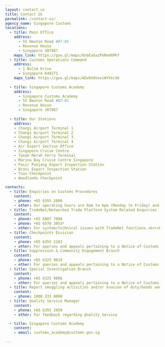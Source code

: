 ```yaml
---
layout: contact_us
title: Contact Us
permalink: /contact-us/
agency_name: Singapore Customs
locations:
  - title: Main Office
    address:
      - 55 Newton Road #07-01
      - Revenue House
      - Singapore 307987
    maps_link: https://goo.gl/maps/8nbEaGazPkNnHXMh7
  - title: Customs Operations Command
    address:
      - 1 Bulim Drive
      - Singapore 648171
    maps_link: https://goo.gl/maps/AEw5kAVxoiWYkkc56
    
  - title: Singapore Customs Academy
    address:
      - Singapore Customs Academy  
      - 55 Newton Road #02-01  
      - Revenue House  
      - Singapore 307987 
    
  - title: Our Stations
    address:
    - Changi Airport Terminal 1
    - Changi Airport Terminal 2
    - Changi Airport Terminal 3
    - Changi Airport Terminal 4
    - Air Export Section Office
    - Singapore Cruise Centre
    - Tanah Merah Ferry Terminal
    - Marina Bay Cruise Centre Singapore
    - Pasir Panjang Export Inspection Station
    - Brani Export Inspection Station
    - Tuas Checkpoint
    - Woodlands Checkpoint

contacts:
  - title: Enquiries on Customs Procedures
    content:
    - phone: +65 6355 2000
    - other: Our operating hours are 8am to 6pm (Monday to Friday) and 8am to 12pm (Saturday). We are closed on Sunday and public holidays.<br><br>Our peak hours are 10am to 12pm, and 3pm to 5pm. If we are unable to answer your call, you will be prompted to leave your contact number. We will return your call by the next working day.<br><br>You may refer to this [guide](/documents/eservices/Guide-to-Interactive-Call-Flow-Nov-2019.pdf) on our Interactive Call Flow.
  - title: TradeNet/Networked Trade Platform System Related Enquiries
    content:
    - phone: +65 6887 7888
    - phone: +65 6570 3053*
    - other: For system/technical issues with TradeNet functions.<br><br>For system/technical issues with Networked Trade Platform functions.<br><br>*Our operating hours are 8am to 8pm (Monday to Friday) and 8am to 2pm (Saturday). We are closed on Sunday and public holidays.
  - title: Checkpoints Division
    content:
    - phone: +65 6355 2183
    - other: For queries and appeals pertaining to a Notice of Customs Offence by Singapore Customs Checkpoint Division.
  - title: Suppression & Community Engagement Branch
    content:
    - phone: +65 6325 9819
    - other: For queries and appeals pertaining to a Notice of Customs Offence by Singapore Customs Suppression & Community Engagement Branch.
  - title: Special Investigation Branch
    content:
    - phone: +65 6325 9806
    - other: For queries and appeals pertaining to a Notice of Customs Offence by Singapore Customs Special Investigation Branch
  - title: Report smuggling activities and/or evasion of duty/Goods and Services Tax (GST)
    content:
    - phone: 1800 233 0000
  - title: Quality Service Manager
    content:
    - phone: +65 6355 2959
    - other: For feedback regarding Quality Service

  - title: Singapore Customs Academy
    content:
    - email: customs_academy@customs.gov.sg
    
---
```

